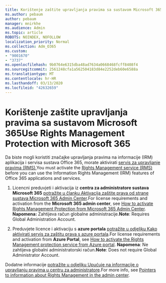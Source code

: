 ```yaml
---
title: Korištenje zaštite upravljanja pravima sa sustavom Microsoft 365
ms.author: pebaum
author: pebaum
manager: mnirkhe
ms.audience: Admin
ms.topic: article
ROBOTS: NOINDEX, NOFOLLOW
localization_priority: Normal
ms.collection: Adm_O365
ms.custom:
- "9001670"
- "3737"
ms.openlocfilehash: 9b0764e6315dba48ad7634a0668468fcff8408f4
ms.sourcegitcommit: 2561248cfa1a562504183d84e2252deb60e6588a
ms.translationtype: MT
ms.contentlocale: hr-HR
ms.lasthandoff: 03/13/2020
ms.locfileid: "42632659"
---
```

# <a name="use-rights-management-protection-with-microsoft-365"></a><span data-ttu-id="857ec-102">Korištenje zaštite upravljanja pravima sa sustavom Microsoft 365</span><span class="sxs-lookup"><span data-stu-id="857ec-102">Use Rights Management Protection with Microsoft 365</span></span>

<span data-ttu-id="857ec-103">Da biste mogli koristiti značajke upravljanja pravima na informacije (IRM) aplikacija i servisa sustava Office 365, morate aktivirati [servis za upravljanje pravima (RMS).](https://docs.microsoft.com/azure/information-protection/what-is-azure-rms)</span><span class="sxs-lookup"><span data-stu-id="857ec-103">You must activate the [Rights Management service (RMS)](https://docs.microsoft.com/azure/information-protection/what-is-azure-rms) before you can use the Information Rights Management (IRM) features of Office 365 applications and services.</span></span>

1. <span data-ttu-id="857ec-104">Licencni preduvjeti i aktivacija iz **centra za administratore sustava Microsoft 365** [potražite u članku Aktivacija zaštite prava od strane sustava Microsoft 365 Admin Center](https://docs.microsoft.com/azure/information-protection/activate-office365).</span><span class="sxs-lookup"><span data-stu-id="857ec-104">For license requirements and activation from the **Microsoft 365 admin center**, see [How to activate Rights Management Protection from Microsoft 365 Admin Center](https://docs.microsoft.com/azure/information-protection/activate-office365).</span></span> <span data-ttu-id="857ec-105">**Napomena:** Zahtijeva račun globalne administracije.</span><span class="sxs-lookup"><span data-stu-id="857ec-105">**Note**: Requires Global Administration Account.</span></span>

2. <span data-ttu-id="857ec-106">Preduvjete licence i aktivaciju s **azure portala** [potražite u odjeljku Kako aktivirati servis za zaštitu prava s azure portala](https://docs.microsoft.com/azure/information-protection/activate-azure).</span><span class="sxs-lookup"><span data-stu-id="857ec-106">For license requirements and activation from **Azure Portal**, see [How to activate the Rights Management protection service from Azure portal](https://docs.microsoft.com/azure/information-protection/activate-azure).</span></span> <span data-ttu-id="857ec-107">**Napomena**: Ne zahtijeva globalni administratorski račun.</span><span class="sxs-lookup"><span data-stu-id="857ec-107">**Note**: Does not require Global Administrator Account.</span></span>
 

<span data-ttu-id="857ec-108">Dodatne informacije [potražite u odjeljku Upućuje na informacije o upravljanju pravima u centru za administratore](https://docs.microsoft.com/office365/enterprise/activate-rms-in-office-365).</span><span class="sxs-lookup"><span data-stu-id="857ec-108">For more info, see [Pointers to information about Rights Management in the admin center](https://docs.microsoft.com/office365/enterprise/activate-rms-in-office-365).</span></span>
